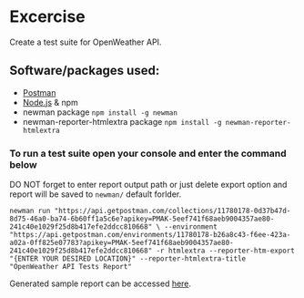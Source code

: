 # Excercise
Create a test suite for OpenWeather API.

## Software/packages used:
* <a href="https://www.postman.com/downloads/" target="_blank">Postman</a>
* <a href="https://nodejs.org/en/" target="_blank">Node.js</a> & npm
* newman package `npm install -g newman`
* newman-reporter-htmlextra package `npm install -g newman-reporter-htmlextra`

### To run a test suite open your console and enter the command below
DO NOT forget to enter report output path or just delete export option and report will be saved to `newman/` default forlder. 

`newman run "https://api.getpostman.com/collections/11780178-0d37b47d-8d75-46a0-ba74-6b60ff1a5c6e?apikey=PMAK-5eef741f68aeb9004357ae80-241c40e1029f25d8b417efe2ddcc810668" \ --environment "https://api.getpostman.com/environments/11780178-b26a8c43-f6ee-423a-a02a-0ff825e07783?apikey=PMAK-5eef741f68aeb9004357ae80-241c40e1029f25d8b417efe2ddcc810668" -r htmlextra --reporter-htm-export "{ENTER YOUR DESIRED LOCATION}" --reporter-htmlextra-title "OpenWeather API Tests Report"`

Generated sample report can be accessed <a href="https://htmlpreview.github.io/?https://github.com/shuushh/Excercises/blob/master/OpenWeather%20API%20Sample%20Report.html" target="_blank">here</a>.
